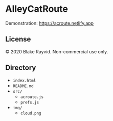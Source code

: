 # AlleyCatRoute

Demonstration: https://acroute.netlify.app

## License
&copy; 2020 Blake Rayvid. Non-commercial use only.

## Directory
* `index.html`
* `README.md`
* `src/`
    * `acroute.js`
    * `prefs.js`
* `img/`
    * `cloud.png`
